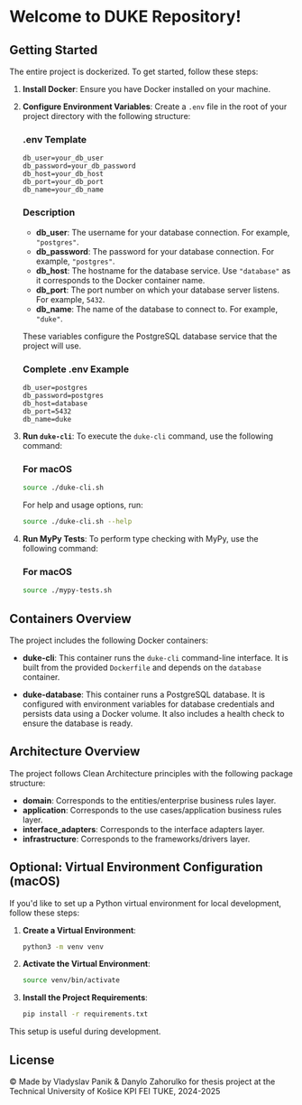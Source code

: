 # Welcome to DUKE Repository!

## Getting Started

The entire project is dockerized. To get started, follow these steps:

1. **Install Docker**: Ensure you have Docker installed on your machine.

2. **Configure Environment Variables**: Create a `.env` file in the root of your project directory with the following
   structure:

   ### .env Template
    ```env
    db_user=your_db_user
    db_password=your_db_password
    db_host=your_db_host
    db_port=your_db_port
    db_name=your_db_name
    ```

   ### Description
    - **db_user**: The username for your database connection. For example, `"postgres"`.
    - **db_password**: The password for your database connection. For example, `"postgres"`.
    - **db_host**: The hostname for the database service. Use `"database"` as it corresponds to the Docker container
      name.
    - **db_port**: The port number on which your database server listens. For example, `5432`.
    - **db_name**: The name of the database to connect to. For example, `"duke"`.

   These variables configure the PostgreSQL database service that the project will use.
   
   ### Complete .env Example
    ```env
    db_user=postgres
    db_password=postgres
    db_host=database
    db_port=5432
    db_name=duke
    ```

3. **Run `duke-cli`**: To execute the `duke-cli` command, use the following command:

   ### For macOS
    ```bash
    source ./duke-cli.sh
    ```

   For help and usage options, run:
    ```bash
    source ./duke-cli.sh --help
    ```

4. **Run MyPy Tests**: To perform type checking with MyPy, use the following command:
    
    ### For macOS
    ```bash
    source ./mypy-tests.sh
    ```

## Containers Overview

The project includes the following Docker containers:

- **duke-cli**: This container runs the `duke-cli` command-line interface. It is built from the provided `Dockerfile`
  and depends on the `database` container. 

- **duke-database**: This container runs a PostgreSQL database. It is configured with environment variables for database
  credentials and persists data using a Docker volume. It also includes a health check to ensure the database is ready.

## Architecture Overview

The project follows Clean Architecture principles with the following package structure:

- **domain**: Corresponds to the entities/enterprise business rules layer.
- **application**: Corresponds to the use cases/application business rules layer.
- **interface_adapters**: Corresponds to the interface adapters layer.
- **infrastructure**: Corresponds to the frameworks/drivers layer.

## Optional: Virtual Environment Configuration (macOS)

If you'd like to set up a Python virtual environment for local development, follow these steps:

1. **Create a Virtual Environment**:
   ```bash
   python3 -m venv venv
   ```

2. **Activate the Virtual Environment**:
   ```bash
   source venv/bin/activate
   ```

3. **Install the Project Requirements**:
   ```bash
   pip install -r requirements.txt
   ```

This setup is useful during development.

## License
© Made by Vladyslav Panik & Danylo Zahorulko for thesis project at the Technical University of Košice
KPI FEI TUKE, 2024-2025
```

